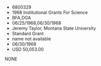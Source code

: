 * 6800329
* 1968 Institutional Grants For Science
* BFA,DGA
* 06/25/1968,06/30/1968
* Jeremy Taylor, Montana State University
* Standard Grant
*   name not available
* 06/30/1968
* USD 50,053.00

NONE